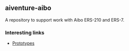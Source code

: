 ## aiventure-aibo

A repository to support work with Aibo ERS-210 and ERS-7.

### Interesting links

* [Prototypes](https://aibo.miraheze.org/wiki/Prototypes)
